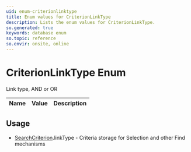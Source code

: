 ```yaml
---
uid: enum-criterionlinktype
title: Enum values for CriterionLinkType
description: Lists the enum values for CriterionLinkType.
so.generated: true
keywords: database enum
so.topic: reference
so.envir: onsite, online
---
```


# CriterionLinkType Enum

Link type, AND or OR

| Name | Value | Description |
|------|-------|-------------|

## Usage

* [SearchCriterion](../searchcriterion.md).linkType - Criteria storage for Selection and other Find mechanisms
